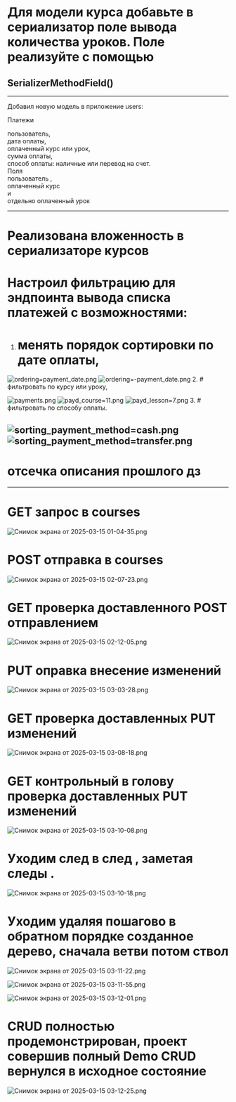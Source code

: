 # Для модели курса добавьте в сериализатор поле вывода количества уроков. Поле реализуйте с помощью 
## SerializerMethodField()
___

 Добавил новую модель в приложение users: <br>

Платежи <br>

пользователь, <br>
дата оплаты, <br>
оплаченный курс или урок, <br>
сумма оплаты, <br>
способ оплаты: наличные или перевод на счет. <br>
Поля  <br>
пользователь 
,  <br>
оплаченный курс <br>
 и  <br>
отдельно оплаченный урок <br>
___
# Реализована вложенность в сериализаторе курсов
# Настроил фильтрацию для эндпоинта вывода списка платежей с возможностями:

1. # менять порядок сортировки по дате оплаты,
![ordering=payment_date.png](static/media/ordering%3Dpayment_date.png)
![ordering=-payment_date.png](static/media/ordering%3D-payment_date.png)
2. # фильтровать по курсу или уроку,

![payments.png](static/media/payments.png)
![payd_course=11.png](static/media/payd_course%3D11.png)
![payd_lesson=7.png](static/media/payd_lesson%3D7.png)
3. # фильтровать по способу оплаты.

![sorting_payment_method=cash.png](static/media/sorting_payment_method%3Dcash.png)
![sorting_payment_method=transfer.png](static/media/sorting_payment_method%3Dtransfer.png)
---

# отсечка описания прошлого дз 
___

# GET запрос в courses
![Снимок экрана от 2025-03-15 01-04-35.png](static/media/%D0%A1%D0%BD%D0%B8%D0%BC%D0%BE%D0%BA%20%D1%8D%D0%BA%D1%80%D0%B0%D0%BD%D0%B0%20%D0%BE%D1%82%202025-03-15%2001-04-35.png)
# POST отправка в courses
![Снимок экрана от 2025-03-15 02-07-23.png](static/media/%D0%A1%D0%BD%D0%B8%D0%BC%D0%BE%D0%BA%20%D1%8D%D0%BA%D1%80%D0%B0%D0%BD%D0%B0%20%D0%BE%D1%82%202025-03-15%2002-07-23.png)
# GET проверка доставленного POST отправлением
![Снимок экрана от 2025-03-15 02-12-05.png](static/media/%D0%A1%D0%BD%D0%B8%D0%BC%D0%BE%D0%BA%20%D1%8D%D0%BA%D1%80%D0%B0%D0%BD%D0%B0%20%D0%BE%D1%82%202025-03-15%2002-12-05.png)
# PUT оправка внесение изменений
![Снимок экрана от 2025-03-15 03-03-28.png](static/media/%D0%A1%D0%BD%D0%B8%D0%BC%D0%BE%D0%BA%20%D1%8D%D0%BA%D1%80%D0%B0%D0%BD%D0%B0%20%D0%BE%D1%82%202025-03-15%2003-03-28.png)
# GET проверка доставленных PUT изменений
![Снимок экрана от 2025-03-15 03-08-18.png](static/media/%D0%A1%D0%BD%D0%B8%D0%BC%D0%BE%D0%BA%20%D1%8D%D0%BA%D1%80%D0%B0%D0%BD%D0%B0%20%D0%BE%D1%82%202025-03-15%2003-08-18.png)
# GET контрольный в голову проверка доставленных PUT изменений
![Снимок экрана от 2025-03-15 03-10-08.png](static/media/%D0%A1%D0%BD%D0%B8%D0%BC%D0%BE%D0%BA%20%D1%8D%D0%BA%D1%80%D0%B0%D0%BD%D0%B0%20%D0%BE%D1%82%202025-03-15%2003-10-08.png)
# Уходим след в след , заметая следы .
![Снимок экрана от 2025-03-15 03-10-18.png](static/media/%D0%A1%D0%BD%D0%B8%D0%BC%D0%BE%D0%BA%20%D1%8D%D0%BA%D1%80%D0%B0%D0%BD%D0%B0%20%D0%BE%D1%82%202025-03-15%2003-10-18.png)
# Уходим удаляя пошагово в обратном порядке созданное дерево, сначала ветви потом ствол
![Снимок экрана от 2025-03-15 03-11-22.png](static/media/%D0%A1%D0%BD%D0%B8%D0%BC%D0%BE%D0%BA%20%D1%8D%D0%BA%D1%80%D0%B0%D0%BD%D0%B0%20%D0%BE%D1%82%202025-03-15%2003-11-22.png)

![Снимок экрана от 2025-03-15 03-11-55.png](static/media/%D0%A1%D0%BD%D0%B8%D0%BC%D0%BE%D0%BA%20%D1%8D%D0%BA%D1%80%D0%B0%D0%BD%D0%B0%20%D0%BE%D1%82%202025-03-15%2003-11-55.png)

![Снимок экрана от 2025-03-15 03-12-01.png](static/media/%D0%A1%D0%BD%D0%B8%D0%BC%D0%BE%D0%BA%20%D1%8D%D0%BA%D1%80%D0%B0%D0%BD%D0%B0%20%D0%BE%D1%82%202025-03-15%2003-12-01.png)
# CRUD полностью продемонстрирован, проект совершив полный Demo CRUD вернулся в исходное состояние
![Снимок экрана от 2025-03-15 03-12-25.png](static/media/%D0%A1%D0%BD%D0%B8%D0%BC%D0%BE%D0%BA%20%D1%8D%D0%BA%D1%80%D0%B0%D0%BD%D0%B0%20%D0%BE%D1%82%202025-03-15%2003-12-25.png)
